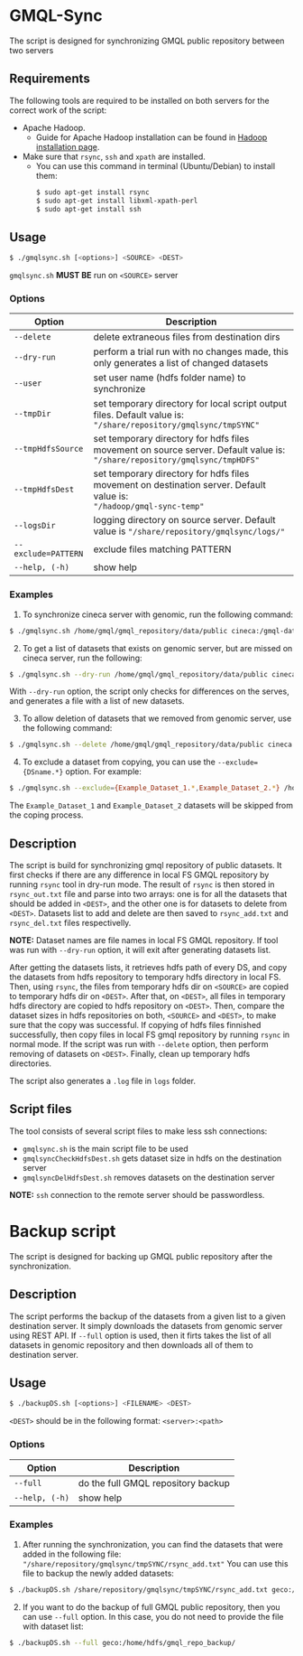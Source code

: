 # GMQL-Sync
The script is designed for synchronizing GMQL public repository between two servers

## Requirements
The following tools are required to be installed on both servers for the correct work of the script:
   - Apache Hadoop.
      - Guide for Apache Hadoop installation can be found in [Hadoop installation page](https://hadoop.apache.org/docs/stable/hadoop-project-dist/hadoop-common/SingleCluster.html).
   - Make sure that `rsync`, `ssh` and `xpath` are installed.
      - You can use this command in terminal (Ubuntu/Debian) to install them:
          ```sh
         $ sudo apt-get install rsync
         $ sudo apt-get install libxml-xpath-perl
         $ sudo apt-get install ssh
         ```
## Usage
```sh
$ ./gmqlsync.sh [<options>] <SOURCE> <DEST>
```
`gmqlsync.sh` **MUST BE** run on `<SOURCE>` server
   
<!--### Defaults
It can also be used with no parameters:
   ```sh 
   $ ./gmqlsync.sh
   ```
In that case, the `<SOURCE>` and `<DEST>` are set to the following:
  - `<SOURCE>`=/home/gmql/gmql_repository/data/public
  - `<DEST>`=cineca:/gmql-data/gmql_repository/data/public
-->

### Options
| Option            | Description |
|-------------------|-------------|
|  `--delete`       | delete extraneous files from destination dirs|
|  `--dry-run`      | perform a trial run with no changes made, this only generates a list of changed datasets|
|  `--user`         | set user name (hdfs folder name) to synchronize|
|  `--tmpDir`       | set temporary directory for local script output files. Default value is: <br/> `"/share/repository/gmqlsync/tmpSYNC"`|
|  `--tmpHdfsSource`| set temporary directory for hdfs files movement on source server. Default value is: <br/> `"/share/repository/gmqlsync/tmpHDFS"`|
|  `--tmpHdfsDest`  | set temporary directory for hdfs files movement on destination server. Default value is: <br/> `"/hadoop/gmql-sync-temp"`|
|  `--logsDir`      | logging directory on source server. Default value is  `"/share/repository/gmqlsync/logs/"`|
|  `--exclude=PATTERN` | exclude files matching PATTERN |
|  `--help, (-h)`   | show help|

### Examples

1. To synchronize cineca server with genomic, run the following command:
```sh
$ ./gmqlsync.sh /home/gmql/gmql_repository/data/public cineca:/gmql-data/gmql_repository/data/public
```
2. To get a list of datasets that exists on genomic server, but are missed on cineca server, run the following:
```sh
$ ./gmqlsync.sh --dry-run /home/gmql/gmql_repository/data/public cineca:/gmql-data/gmql_repository/data/public
```
   With `--dry-run` option, the script only checks for differences on the serves, and generates a file with a list of new     datasets.

3. To allow deletion of datasets that we removed from genomic server, use the following command:
```sh
$ ./gmqlsync.sh --delete /home/gmql/gmql_repository/data/public cineca:/gmql-data/gmql_repository/data/public
```

4. To exclude a dataset from copying, you can use the `--exclude={DSname.*}` option. For example:
```sh
$ ./gmqlsync.sh --exclude={Example_Dataset_1.*,Example_Dataset_2.*} /home/gmql/gmql_repository/data/public cineca:/gmql-data/gmql_repository/data/public
```
The `Example_Dataset_1` and `Example_Dataset_2` datasets will be skipped from the coping process.

## Description
The script is build for synchronizing gmql repository of public datasets.
It first checks if there are any difference in local FS GMQL repository by running `rsync` tool in dry-run mode.
The result of `rsync` is then stored in `rsync_out.txt` file and parse into two arrays: one is for all the datasets that should be added in `<DEST>`, and the other one is for datasets to delete from `<DEST>`. Datasets list to add and delete are then saved to `rsync_add.txt` and `rsync_del.txt` files respectivelly.

**NOTE:** Dataset names are file names in local FS GMQL repository. If tool was run with `--dry-run` option, it will exit after generating datasets list.

After getting the datasets lists, it retrieves hdfs path of every DS, and copy the datasets from hdfs repository to temporary hdfs directory in local FS.
Then, using `rsync`, the files from temporary hdfs dir on `<SOURCE>` are copied to temporary hdfs dir on `<DEST>`.
After that, on `<DEST>`, all files in temporary hdfs directory are copied to hdfs repository on `<DEST>`.
Then, compare the dataset sizes in hdfs repositories on both, `<SOURCE>` and `<DEST>`, to make sure that the copy was successful.
If copying of hdfs files finnished successfully, then copy files in local FS gmql repository by running `rsync` in normal mode.
If the script was run with `--delete` option, then perform removing of datasets on `<DEST>`.
Finally, clean up temporary hdfs directories.

The script also generates a `.log` file in `logs` folder.

## Script files
The tool consists of several script files to make less ssh connections:
- `gmqlsync.sh` is the main script file to be used
- `gmqlsyncCheckHdfsDest.sh` gets dataset size in hdfs on the destination server
- `gmqlsyncDelHdfsDest.sh` removes datasets on the destination server

**NOTE:** `ssh` connection to the remote server should be passwordless.

# Backup script
The script is designed for backing up GMQL public repository after the synchronization. 

## Description
The script performs the backup of the datasets from a given list to a given destination server. It simply downloads the datasets from genomic server using REST API. If `--full` option is used, then it firts takes the list of all datasets in genomic repository and then downloads all of them to destination server.

## Usage
```sh
$ ./backupDS.sh [<options>] <FILENAME> <DEST>
```
`<DEST>` should be in the following format: `<server>:<path>`

### Options
| Option            | Description |
|-------------------|-------------|
|  `--full`         | do the full GMQL repository backup|
|  `--help, (-h)`   | show help|

### Examples

1. After running the synchronization, you can find the datasets that were added in the following file:
`"/share/repository/gmqlsync/tmpSYNC/rsync_add.txt"`
You can use this file to backup the newly added datasets:
```sh
$ ./backupDS.sh /share/repository/gmqlsync/tmpSYNC/rsync_add.txt geco:/home/hdfs/gmql_repo_backup/
```
2. If you want to do the backup of full GMQL public repository, then you can use `--full` option. In this case, you do not need to provide the file with dataset list:
```sh
$ ./backupDS.sh --full geco:/home/hdfs/gmql_repo_backup/
```

